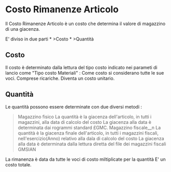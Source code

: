 # Costo Rimanenze Articolo

Il Costo Rimanenze Articolo è un costo che determina il valore di magazzino di una giacenza.

E' diviso in due parti
\* >Costo
\* >Quantità

## Costo
Il costo è determinato dalla lettura del tipo costo indicato nei parameti di lancio come "Tipo costo Materiali"  : 
Come costo si considerano tutte le sue voci. Comprese ricariche. Diventa un costo unitario.

## Quantità
Le quantità possono essere determinate con due diversi metodi : 
>Magazzino fisico
La quantità è la giacenza dell'articolo, in tutti i magazzini, alla data di calcolo del costo
La giacenza alla data è determinata dai rogrammi standard £GMC.
>Magazzino fiscale__n
La quantità è la giacenza finale dell'articolo, in tutti i magazzini fiscali, nell'esercizio(Anno) relativo alla dala di calcolo del costo
La giacenza alla data è determinata dalla lettura diretta del file dei magazzini fiscali GMSIAN

La rimanenza è data da tutte le voci di costo miltiplicate per la quantità
E' un costo totale.

